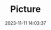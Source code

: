 ---
weight: 1
images:
- /images/edited/182.jpeg
title: Picture
date: 2023-11-11 14:03:37
tags:
- luminar
- work
---